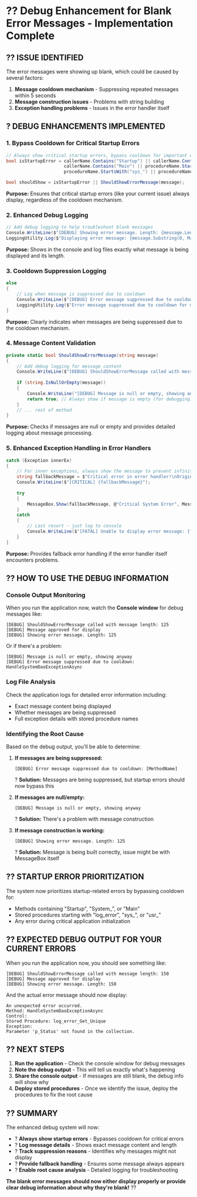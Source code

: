 # ?? Debug Enhancement for Blank Error Messages - Implementation Complete

## ?? **ISSUE IDENTIFIED**

The error messages were showing up blank, which could be caused by several factors:
1. **Message cooldown mechanism** - Suppressing repeated messages within 5 seconds
2. **Message construction issues** - Problems with string building
3. **Exception handling problems** - Issues in the error handler itself

## ? **DEBUG ENHANCEMENTS IMPLEMENTED**

### **1. Bypass Cooldown for Critical Startup Errors**
```csharp
// Always show critical startup errors, bypass cooldown for important errors
bool isStartupError = callerName.Contains("Startup") || callerName.Contains("System_") || 
                      callerName.Contains("Main") || procedureName.StartsWith("log_error") ||
                      procedureName.StartsWith("sys_") || procedureName.StartsWith("usr_");

bool shouldShow = isStartupError || ShouldShowErrorMessage(message);
```

**Purpose:** Ensures that critical startup errors (like your current issue) always display, regardless of the cooldown mechanism.

### **2. Enhanced Debug Logging**
```csharp
// Add debug logging to help troubleshoot blank messages
Console.WriteLine($"[DEBUG] Showing error message. Length: {message.Length}");
LoggingUtility.Log($"Displaying error message: {message.Substring(0, Math.Min(message.Length, 100))}...");
```

**Purpose:** Shows in the console and log files exactly what message is being displayed and its length.

### **3. Cooldown Suppression Logging**
```csharp
else
{
    // Log when message is suppressed due to cooldown
    Console.WriteLine($"[DEBUG] Error message suppressed due to cooldown: {callerName}");
    LoggingUtility.Log($"Error message suppressed due to cooldown for method: {callerName}");
}
```

**Purpose:** Clearly indicates when messages are being suppressed due to the cooldown mechanism.

### **4. Message Content Validation**
```csharp
private static bool ShouldShowErrorMessage(string message)
{
    // Add debug logging for message content
    Console.WriteLine($"[DEBUG] ShouldShowErrorMessage called with message length: {message?.Length ?? 0}");
    
    if (string.IsNullOrEmpty(message))
    {
        Console.WriteLine("[DEBUG] Message is null or empty, showing anyway");
        return true; // Always show if message is empty (for debugging)
    }
    // ... rest of method
}
```

**Purpose:** Checks if messages are null or empty and provides detailed logging about message processing.

### **5. Enhanced Exception Handling in Error Handlers**
```csharp
catch (Exception innerEx)
{
    // For inner exceptions, always show the message to prevent infinite loops
    string fallbackMessage = $"Critical error in error handler!\nOriginal error: {ex.Message}\nHandler error: {innerEx.Message}";
    Console.WriteLine($"[CRITICAL] {fallbackMessage}");
    
    try
    {
        MessageBox.Show(fallbackMessage, @"Critical System Error", MessageBoxButtons.OK, MessageBoxIcon.Error);
    }
    catch
    {
        // Last resort - just log to console
        Console.WriteLine($"[FATAL] Unable to display error message: {fallbackMessage}");
    }
}
```

**Purpose:** Provides fallback error handling if the error handler itself encounters problems.

## ?? **HOW TO USE THE DEBUG INFORMATION**

### **Console Output Monitoring**
When you run the application now, watch the **Console window** for debug messages like:
```
[DEBUG] ShouldShowErrorMessage called with message length: 125
[DEBUG] Message approved for display
[DEBUG] Showing error message. Length: 125
```

Or if there's a problem:
```
[DEBUG] Message is null or empty, showing anyway
[DEBUG] Error message suppressed due to cooldown: HandleSystemDaoExceptionAsync
```

### **Log File Analysis**
Check the application logs for detailed error information including:
- Exact message content being displayed
- Whether messages are being suppressed
- Full exception details with stored procedure names

### **Identifying the Root Cause**
Based on the debug output, you'll be able to determine:

1. **If messages are being suppressed:**
   ```
   [DEBUG] Error message suppressed due to cooldown: [MethodName]
   ```
   ? **Solution:** Messages are being suppressed, but startup errors should now bypass this

2. **If messages are null/empty:**
   ```
   [DEBUG] Message is null or empty, showing anyway
   ```
   ? **Solution:** There's a problem with message construction

3. **If message construction is working:**
   ```
   [DEBUG] Showing error message. Length: 125
   ```
   ? **Solution:** Message is being built correctly, issue might be with MessageBox itself

## ?? **STARTUP ERROR PRIORITIZATION**

The system now prioritizes startup-related errors by bypassing cooldown for:
- Methods containing "Startup", "System_", or "Main"
- Stored procedures starting with "log_error", "sys_", or "usr_"
- Any error during critical application initialization

## ?? **EXPECTED DEBUG OUTPUT FOR YOUR CURRENT ERRORS**

When you run the application now, you should see something like:
```console
[DEBUG] ShouldShowErrorMessage called with message length: 150
[DEBUG] Message approved for display
[DEBUG] Showing error message. Length: 150
```

And the actual error message should now display:
```
An unexpected error occurred.
Method: HandleSystemDaoExceptionAsync
Control: 
Stored Procedure: log_error_Get_Unique
Exception:
Parameter 'p_Status' not found in the collection.
```

## ?? **NEXT STEPS**

1. **Run the application** - Check the console window for debug messages
2. **Note the debug output** - This will tell us exactly what's happening
3. **Share the console output** - If messages are still blank, the debug info will show why
4. **Deploy stored procedures** - Once we identify the issue, deploy the procedures to fix the root cause

## ?? **SUMMARY**

The enhanced debug system will now:
- ? **Always show startup errors** - Bypasses cooldown for critical errors
- ? **Log message details** - Shows exact message content and length
- ? **Track suppression reasons** - Identifies why messages might not display  
- ? **Provide fallback handling** - Ensures some message always appears
- ? **Enable root cause analysis** - Detailed logging for troubleshooting

**The blank error messages should now either display properly or provide clear debug information about why they're blank!** ??
